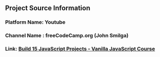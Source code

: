 ## Project Source Information

### Platform Name: Youtube
### Channel Name : freeCodeCamp.org (John Smilga)
### Link:  [Build 15 JavaScript Projects - Vanilla JavaScript Course](https://www.youtube.com/watch?v=3PHXvlpOkf4&t=1794s)